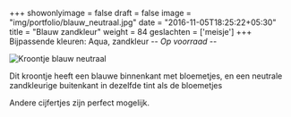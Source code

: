 +++
showonlyimage = false
draft = false
image = "img/portfolio/blauw_neutraal.jpg"
date = "2016-11-05T18:25:22+05:30"
title = "Blauw zandkleur"
weight = 84
geslachten = ['meisje']
+++
Bijpassende kleuren: Aqua, zandkleur
*-- Op voorraad --*
<!--more-->
![Kroontje blauw neutraal][1]

Dit kroontje heeft een blauwe binnenkant met bloemetjes, en een neutrale zandkleurige buitenkant in dezelfde tint als de bloemetjes

Andere cijfertjes zijn perfect mogelijk.

[1]: /img/portfolio/blauw_neutraal.jpg
